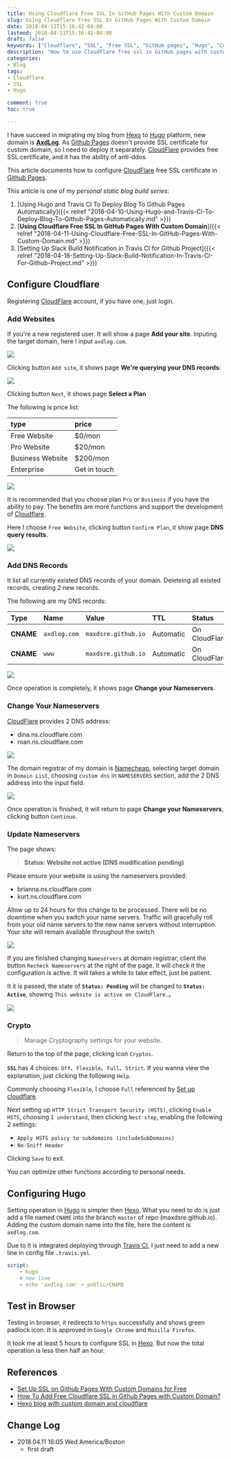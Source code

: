 ```yaml
---
title: Using Cloudflare Free SSL In GitHub Pages With Custom Domain
slug: Using Cloudflare Free SSL In GitHub Pages With Custom Domain
date: 2018-04-11T15:16:42-04:00
lastmod: 2018-04-11T15:16:42-04:00
draft: false
keywords: ["Cloudflare", "SSL", "Free SSL", "GitHub pages", "Hugo", "Custom domain"]
description: "How to use Cloudflare free ssl in GitHub pages with custom domain"
categories:
- Blog
tags:
- Cloudflare
- SSL
- Hugo

comment: true
toc: true

---
```


I have succeed in migrating my blog from [Hexo][hexo] to [Hugo][hugo] platform, new domain is [**AxdLog**](https://axdlog.com). As [Github Pages][githubpage] doesn't provide SSL certificate for custom domain, so I need to deploy it separately. [CloudFlare][cloudflare] provides free SSL certificate, and it has the ability of anti-ddos.

This article documents how to configure
[CloudFlare][cloudflare] free SSL certificate in [Github Pages][githubpage].

<!--more-->

This article is one of my *personal static blog build series*:

1. [Using Hugo and Travis CI To Deploy Blog To Github Pages Automatically]({{< relref "2018-04-10-Using-Hugo-and-Travis-CI-To-Deploy-Blog-To-Github-Pages-Automatically.md" >}})
2. [**Using Cloudflare Free SSL In GitHub Pages With Custom Domain**]({{< relref "2018-04-11-Using-Cloudflare-Free-SSL-In-GitHub-Pages-With-Custom-Domain.md" >}})
3. [Setting Up Slack Build Notification in Travis CI for Github Project]({{< relref "2018-04-18-Setting-Up-Slack-Build-Notification-In-Travis-CI-For-Github-Project.md" >}})


## Configure Cloudflare
Registering [CloudFlare][cloudflare] account, if you have one, just login.

### Add Websites
If you're a new registered user. It will show a page **Add your site**. Inputing the target domain, here I input `axdlog.com`.

![](https://gitlab.com/axdlog/axdlog.gitlab.io/raw/image/blog-image/2018-04-11_cloudflare_free_ssl/2018-04-11_14-17-14_add_site.png)

Clicking button `Add site`, it shows page **We're querying your DNS records**:

![](https://gitlab.com/axdlog/axdlog.gitlab.io/raw/image/blog-image/2018-04-11_cloudflare_free_ssl/2018-04-11_14-18-08_query_dns_records.png)

Clicking button `Next`, it shows page **Select a Plan**

The following is price list:

| type | price |
| :--- | :--- |
| Free Website | $0/mon |
| Pro Website | $20/mon |
| Business Website| $200/mon |
| Enterprise | Get in touch |


![](https://gitlab.com/axdlog/axdlog.gitlab.io/raw/image/blog-image/2018-04-11_cloudflare_free_ssl/2018-04-11_14-18-26_select_plan.png)

It is recommended that you choose  plan `Pro` or `Business` if you have the ability to pay. The benefits are more functions and support the development of [Cloudflare](https://www.cloudflare.com).

Here I choose `Free Website`, clicking button `Confirm Plan`, it show page **DNS query results**.

![](https://gitlab.com/axdlog/axdlog.gitlab.io/raw/image/blog-image/2018-04-11_cloudflare_free_ssl/2018-04-11_14-18-52_dns_query_result.png)


### Add DNS Records
It list all currently existed DNS records of your domain. Deleteing all existed records, creating 2 new records.

The following are my DNS records:

| Type | Name | Value | TTL | Status |
| :--- | :--- | :--- | :--- | :--- |
| **CNAME** | `axdlog.com` | `maxdsre.github.io` | Automatic | On CloudFlare |
| **CNAME** | `www` | `maxdsre.github.io` | Automatic | On CloudFlare |


![](https://gitlab.com/axdlog/axdlog.gitlab.io/raw/image/blog-image/2018-04-11_cloudflare_free_ssl/2018-04-11_14-23-30_dns_records_setting.png)

Once operation is completely, it shows page **Change your Nameservers**.


### Change Your Nameservers
[CloudFlare][cloudflare] provides 2 DNS address:

* dina.ns.cloudflare.com
* roan.ns.cloudflare.com

![](https://gitlab.com/axdlog/axdlog.gitlab.io/raw/image/blog-image/2018-04-11_cloudflare_free_ssl/2018-04-11_14-24-23_change_nameserver.png)

The domain registrar of my domain is [Namecheap](https://www.namecheap.com/), selecting target domain in `Domain List`, choosing `custom dns` in `NAMESERVERS` section, add the 2 DNS address into the input field.

![](https://gitlab.com/axdlog/axdlog.gitlab.io/raw/image/blog-image/2018-04-11_cloudflare_free_ssl/2018-04-11_14-26-23_change_nameserver.png)

Once operation is finished, it will return to page **Change your Nameservers**, clicking button `Continue`.

### Update Nameservers
The page shows:

>**Status: Website not active (DNS modification pending)**
>
Please ensure your website is using the nameservers provided:
>
* brianna.ns.cloudflare.com
* kurt.ns.cloudflare.com
>
Allow up to 24 hours for this change to be processed. There will be no downtime when you switch your name servers. Traffic will gracefully roll from your old name servers to the new name servers without interruption. Your site will remain available throughout the switch


![](https://gitlab.com/axdlog/axdlog.gitlab.io/raw/image/blog-image/2018-04-11_cloudflare_free_ssl/2018-04-11_14-27-22_panel_overview.png)

If you are finished changing `Nameservers` at domain registrar, client the button `Recheck Nameservers` at the right of the page. It will check it the configuration is active. It will takes a while to take effect, just be patient.

It it is passed, the state of **`Status: Pending`** will be changed to **`Status: Active`**, showing `This website is active on CloudFlare.`。

![](https://gitlab.com/axdlog/axdlog.gitlab.io/raw/image/blog-image/2018-04-11_cloudflare_free_ssl/2018-04-11_14-28-57_check_status_result.png)


### Crypto
>Manage Cryptography settings for your website.

Return to the top of the page, clicking icon `Cryptos`.

**`SSL`** has 4 choices: `Off`、`Flexible`、`Full`、`Strict`. If you wanna view the explanation, just clicking the following `Help`.

Commonly choosing `Flexible`, I choose `Full` referenced by [Set up cloudflare](https://zaicheng.me/2016/01/02/hexo-blog-with-custom-domain-and-cloudflare/#Setup_github_pages_CNAME_record).

Next setting up `HTTP Strict Transport Security (HSTS)`, clicking `Enable HSTS`, choosing `I understand`, then clicking `Nest step`, enabling the  following 2 settings:

* `Apply HSTS policy to subdomains (includeSubDomains)`
* `No-Sniff Header`

Clicking `Save` to exit.

You can optimize other functions according to personal needs.


## Configuring Hugo
Setting operation in [Hugo][hugo] is simpler then [Hexo][hexo]. What you need to do is just add a file named `CNAME` into the branch `master` of repo (maxdsre.github.io). Adding the custom domain name into the file, here the content is `axdlog.com`.

Due to it is integrated deploying through [Travis CI][travisci], I just need to add a new line in config file `.travis.yml`.

```yml
script:
    - hugo
    # new line
    - echo 'axdlog.com' > public/CNAME
```


## Test in Browser
Testing in browser, it redirects to `https` successfully and shows green padlock icon. It is approved in `Google Chrome` and `Mozilla Firefox`.

It took me at least 5 hours to configure SSL in [Hexo][hexo]. But now the total operation is less then half an hour.


## References
* [Set Up SSL on Github Pages With Custom Domains for Free](https://sheharyar.me/blog/free-ssl-for-github-pages-with-custom-domains/)
* [How To Add Free Cloudflare SSL in Github Pages with Custom Domain?](https://www.goyllo.com/github/pages/free-cloudflare-ssl-for-custom-domain/)
* [Hexo blog with custom domain and cloudflare](https://zaicheng.me/2016/01/02/hexo-blog-with-custom-domain-and-cloudflare/)


## Change Log
* 2018.04.11 16:05 Wed America/Boston
    * first draft


[githubpage]: https://pages.github.com "Hosted directly from your GitHub repository. Just edit, push, and your changes are live."
[hexo]: https://hexo.io "A fast, simple & powerful blog framework"
[hugo]: https://gohugo.io "The world’s fastest framework for building websites"
[cloudflare]: https://www.cloudflare.com
[travisci]: https://travis-ci.org "Test and Deploy with Confidence"
